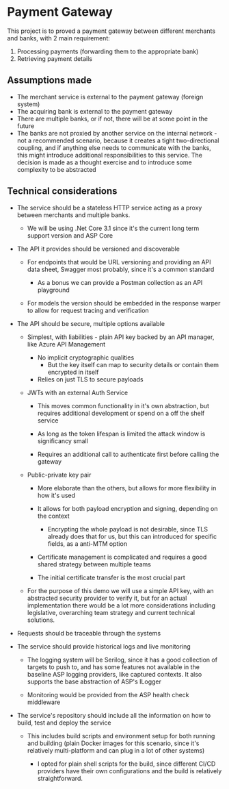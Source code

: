 # Payment Gateway

This project is to proved a payment gateway between different merchants and banks, with 2 main requirement:

1. Processing payments (forwarding them to the appropriate bank)
2. Retrieving payment details

## Assumptions made

- The merchant service is external to the payment gateway (foreign system)
- The acquiring bank is external to the payment gateway
- There are multiple banks, or if not, there will be at some point in the future
- The banks are not proxied by another service on the internal network - not a recommended scenario, because it creates a tight two-directional coupling, and if anything else needs to communicate with the banks, this might introduce additional responsibilities to this service. The decision is made as a thought exercise and to introduce some complexity to be abstracted

## Technical considerations

- The service should be a stateless HTTP service acting as a proxy between merchants and multiple banks.

  - We will be using .Net Core 3.1 since it's the current long term support version and ASP Core

- The API it provides should be versioned and discoverable

  - For endpoints that would be URL versioning and providing an API data sheet, Swagger most probably, since it's a common standard

    - As a bonus we can provide a Postman collection as an API playground

  - For models the version should be embedded in the response warper to allow for request tracing and verification

- The API should be secure, multiple options available

  - Simplest, with liabilities - plain API key backed by an API manager, like Azure API Management

    - No implicit cryptographic qualities
      - But the key itself can map to security details or contain them encrypted in itself
    - Relies on just TLS to secure payloads

  - JWTs with an external Auth Service

    - This moves common functionality in it's own abstraction, but requires additional development or spend on a off the shelf service

    - As long as the token lifespan is limited the attack window is significancy small

    - Requires an additional call to authenticate first before calling the gateway

  - Public-private key pair

    - More elaborate than the others, but allows for more flexibility in how it's used

    - It allows for both payload encryption and signing, depending on the context

      - Encrypting the whole payload is not desirable, since TLS already does that for us, but this can introduced for specific fields, as a anti-MTM option

    - Certificate management is complicated and requires a good shared strategy between multiple teams

    - The initial certificate transfer is the most crucial part

  - For the purpose of this demo we will use a simple API key, with an abstracted security provider to verify it, but for an actual implementation there would be a lot more considerations including legislative, overarching team strategy and current technical solutions.

- Requests should be traceable through the systems

- The service should provide historical logs and live monitoring

  - The logging system will be Serilog, since it has a good collection of targets to push to, and has some features not available in the baseline ASP logging providers, like captured contexts. It also supports the base abstraction of ASP's ILogger

  - Monitoring would be provided from the ASP health check middleware

- The service's repository should include all the information on how to build, test and deploy the service

  - This includes build scripts and environment setup for both running and building (plain Docker images for this scenario, since it's relatively multi-platform and can plug in a lot of other systems)

    - I opted for plain shell scripts for the build, since different CI/CD providers have their own configurations and the build is relatively straightforward.
